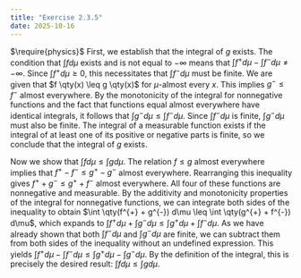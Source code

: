 ```yaml
---
title: "Exercise 2.3.5"
date: 2025-10-16
---
```

$\require{physics}$
First, we establish that the integral of $g$ exists. 
The condition that $\int f d\mu$ exists and is not equal to $-\infty$ means that $\int f^{+} d\mu - \int f^{-} d\mu \neq -\infty$. 
Since $\int f^{+} d\mu \geq 0$, this necessitates that $\int f^{-} d\mu$ must be finite. 
We are given that $f \qty(x) \leq g \qty(x)$ for $\mu$-almost every $x$. 
This implies $g^{-} \leq f^{-}$ almost everywhere. 
By the monotonicity of the integral for nonnegative functions and the fact that functions equal almost everywhere have identical integrals, it follows that $\int g^{-} d\mu \leq \int f^{-} d\mu$. 
Since $\int f^{-}d\mu$ is finite, $\int g^{-} d\mu$ must also be finite. 
The integral of a measurable function exists if the integral of at least one of its positive or negative parts is finite, so we conclude that the integral of $g$ exists. 

Now we show that $\int f d\mu \leq \int g d\mu$. 
The relation $f \leq g$ almost everywhere implies that $f^{+} - f^{-} \leq g^{+} - g^{-}$ almost everywhere. 
Rearranging this inequality gives $f^{+} + g^{-} \leq g^{+} + f^{-}$ almost everywhere. 
All four of these functions are nonnegative and measurable. 
By the additivity and monotonicity properties of the integral for nonnegative functions, we can integrate both sides of the inequality to obtain $\int \qty(f^{+} + g^{-}) d\mu \leq \int \qty(g^{+} + f^{-}) d\mu$, which expands to $\int f^{+} d\mu + \int g^{-} d\mu \leq \int g^{+}d \mu + \int f^{-} d\mu$. 
As we have already shown that both $\int f^{-} d\mu$ and $\int g^{-} d\mu$ are finite, we can subtract them from both sides of the inequality without an undefined expression. 
This yields $\int f^{+} d\mu - \int f^{-} d\mu \leq \int g^{+} d\mu - \int g^{-} d\mu$. 
By the definition of the integral, this is precisely the desired result: $\int f d\mu\leq \int g d\mu$. 
